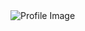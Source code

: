 <img align="center" alt="Profile Image" src="https://i.im.ge/2022/08/03/FCZBa8.276964962-1202793677128781-2156934879592264714-n.jpg" />
